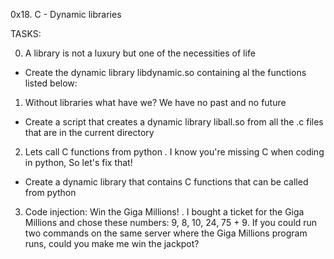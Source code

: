  0x18. C - Dynamic libraries

TASKS:

0. A library is not a luxury but one of the necessities of life
- Create the dynamic library libdynamic.so containing al the functions listed below:

1. Without libraries what have we? We have no past and no future
- Create a script that creates a dynamic library liball.so  from all the .c files
that are in the current directory

2. Lets call C functions from python
. I know you're missing C when coding in python,  So let's fix that!
- Create a dynamic library that contains C functions that can be called from python

3. Code injection: Win the Giga Millions!
. I bought a ticket for the Giga Millions and chose these numbers: 9, 8, 10, 24, 75 + 9.
If you could run two commands on the same server where the Giga Millions program runs,
could you make me win the jackpot?

